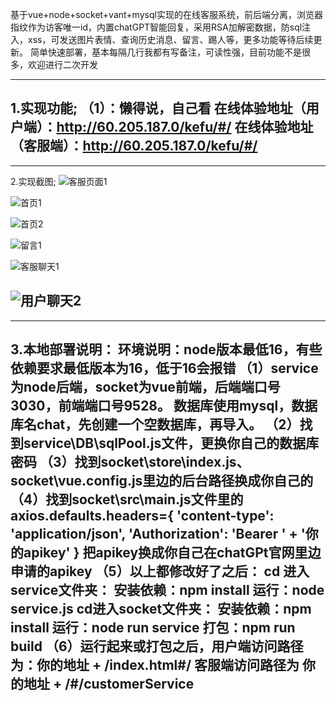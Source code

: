 基于vue+node+socket+vant+mysql实现的在线客服系统，前后端分离，浏览器指纹作为访客唯一id，内置chatGPT智能回复，采用RSA加解密数据，防sql注入，xss，可发送图片表情、查询历史消息、留言、踢人等，更多功能等待后续更新。
简单快速部署，基本每隔几行我都有写备注，可读性强，目前功能不是很多，欢迎进行二次开发

-------------------------------------------------------------------------------------------------
1.实现功能;
	（1）：懒得说，自己看
	  在线体验地址（用户端）：http://60.205.187.0/kefu/#/
	  在线体验地址（客服端）：http://60.205.187.0/kefu/#/		
-------------------------------------------------------------------------------------------------

-------------------------------------------------------------------------------------------------
2.实现截图;
![客服页面1](https://47image.oss-cn-heyuan.aliyuncs.com/github/kefu/1.jpg)

![首页1](https://47image.oss-cn-heyuan.aliyuncs.com/github/kefu/2.jpg)

![首页2](https://47image.oss-cn-heyuan.aliyuncs.com/github/kefu/3.jpg)

![留言1](https://47image.oss-cn-heyuan.aliyuncs.com/github/kefu/4.jpg)

![客服聊天1](https://47image.oss-cn-heyuan.aliyuncs.com/github/kefu/5.jpg)

![用户聊天2](https://47image.oss-cn-heyuan.aliyuncs.com/github/kefu/6.jpg)
-------------------------------------------------------------------------------------------------


-------------------------------------------------------------------------------------------------
3.本地部署说明：
	  环境说明：node版本最低16，有些依赖要求最低版本为16，低于16会报错
	（1）service为node后端，socket为vue前端，后端端口号3030，前端端口号9528。
	        数据库使用mysql，数据库名chat，先创建一个空数据库，再导入。
	（2）找到service\DB\sqlPool.js文件，更换你自己的数据库密码
	（3）找到socket\store\index.js、socket\vue.config.js里边的后台路径换成你自己的
	（4）找到socket\src\main.js文件里的
	        axios.defaults.headers={ 'content-type': 'application/json', 'Authorization': 'Bearer ' + '你的apikey' }
	        把apikey换成你自己在chatGPt官网里边申请的apikey
	（5）以上都修改好了之后：
		cd 进入service文件夹：
			安装依赖：npm install
			运行：node service.js
		cd进入socket文件夹：
			安装依赖：npm install
			运行：node run service
			打包：npm run build
	（6）运行起来或打包之后，用户端访问路径为：你的地址 + /index.html#/
	        客服端访问路径为 你的地址 + /#/customerService
-------------------------------------------------------------------------------------------------

